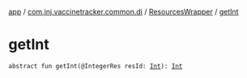 [app](../../index.md) / [com.jnj.vaccinetracker.common.di](../index.md) / [ResourcesWrapper](index.md) / [getInt](./get-int.md)

# getInt

`abstract fun getInt(@IntegerRes resId: `[`Int`](https://kotlinlang.org/api/latest/jvm/stdlib/kotlin/-int/index.html)`): `[`Int`](https://kotlinlang.org/api/latest/jvm/stdlib/kotlin/-int/index.html)